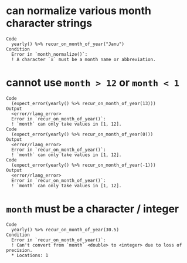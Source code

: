 # can normalize various month character strings

    Code
      yearly() %>% recur_on_month_of_year("Janu")
    Condition
      Error in `month_normalize()`:
      ! A character `x` must be a month name or abbreviation.

# cannot use `month > 12` or `month < 1`

    Code
      (expect_error(yearly() %>% recur_on_month_of_year(13)))
    Output
      <error/rlang_error>
      Error in `recur_on_month_of_year()`:
      ! `month` can only take values in [1, 12].
    Code
      (expect_error(yearly() %>% recur_on_month_of_year(0)))
    Output
      <error/rlang_error>
      Error in `recur_on_month_of_year()`:
      ! `month` can only take values in [1, 12].
    Code
      (expect_error(yearly() %>% recur_on_month_of_year(-1)))
    Output
      <error/rlang_error>
      Error in `recur_on_month_of_year()`:
      ! `month` can only take values in [1, 12].

# `month` must be a character / integer

    Code
      yearly() %>% recur_on_month_of_year(30.5)
    Condition
      Error in `recur_on_month_of_year()`:
      ! Can't convert from `month` <double> to <integer> due to loss of precision.
      * Locations: 1

